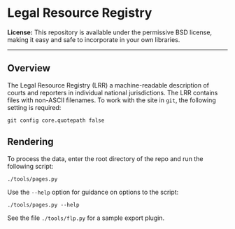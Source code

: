 Legal Resource Registry
=======================

**License:** This repository is available under the permissive BSD license,
making it easy and safe to incorporate in your own libraries.

-----------------------------------------

Overview
--------

The Legal Resource Registry (LRR) a machine-readable description of courts and reporters
in individual national jurisdictions. The LRR contains files with non-ASCII filenames.
To work with the site in `git`, the following setting is required:

    git config core.quotepath false

Rendering
---------

To process the data, enter the root directory of the repo and run the following script:

    ./tools/pages.py
    
Use the `--help` option for guidance on options to the script:

    ./tools/pages.py --help

See the file `./tools/flp.py` for a sample export plugin.

